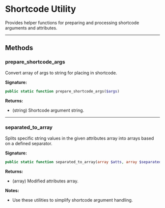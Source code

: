 # Shortcode Utility

Provides helper functions for preparing and processing shortcode arguments and attributes.

---

## Methods

### prepare_shortcode_args
Convert array of args to string for placing in shortcode.

**Signature:**
```php
public static function prepare_shortcode_args($args)
```

**Returns:**
- (string) Shortcode argument string.

---

### separated_to_array
Splits specific string values in the given attributes array into arrays based on a defined separator.

**Signature:**
```php
public static function separated_to_array(array $atts, array $separated_keys, string $separator = '&&')
```

**Returns:**
- (array) Modified attributes array.

**Notes:**
- Use these utilities to simplify shortcode argument handling.
